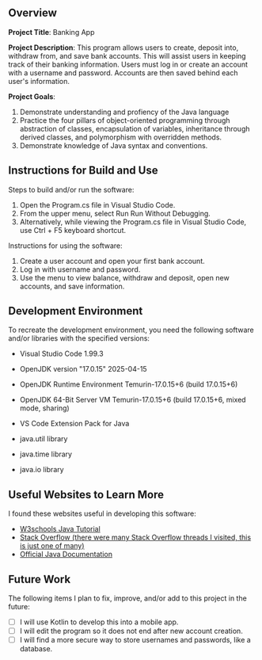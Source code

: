 ## Overview

**Project Title**: Banking App

**Project Description**: This program allows users to create, deposit into, withdraw from, and save bank accounts. This will assist users in keeping track of their banking information. Users must log in or create an account with a username and password. Accounts are then saved behind each user's information.

**Project Goals**:
1. Demonstrate understanding and profiency of the Java language
2. Practice the four pillars of object-oriented programming through abstraction of classes, encapsulation of variables, inheritance through derived classes, and polymorphism with overridden methods. 
3. Demonstrate knowledge of Java syntax and conventions.

## Instructions for Build and Use

Steps to build and/or run the software:

1. Open the Program.cs file in Visual Studio Code.
2. From the upper menu, select Run Run Without Debugging.
3. Alternatively, while viewing the Program.cs file in Visual Studio Code, use Ctrl + F5 keyboard shortcut.

Instructions for using the software:

1. Create a user account and open your first bank account.
2. Log in with username and password.
3. Use the menu to view balance, withdraw and deposit, open new accounts, and save information.

## Development Environment 

To recreate the development environment, you need the following software and/or libraries with the specified versions:

* Visual Studio Code 1.99.3

* OpenJDK version "17.0.15" 2025-04-15

* OpenJDK Runtime Environment Temurin-17.0.15+6 (build 17.0.15+6)

* OpenJDK 64-Bit Server VM Temurin-17.0.15+6 (build 17.0.15+6, mixed mode, sharing)

* VS Code Extension Pack for Java

* java.util library

* java.time library

* java.io library 


## Useful Websites to Learn More

I found these websites useful in developing this software:

* [W3schools Java Tutorial](https://www.w3schools.com/java/)
* [Stack Overflow (there were many Stack Overflow threads I visited, this is just one of many)](https://stackoverflow.com/questions/53210804/getting-undefined-with-static-get)
* [Official Java Documentation](https://docs.oracle.com/en/java/javase/24/index.html)

## Future Work

The following items I plan to fix, improve, and/or add to this project in the future:

* [ ] I will use Kotlin to develop this into a mobile app.
* [ ] I will edit the program so it does not end after new account creation.
* [ ] I will find a more secure way to store usernames and passwords, like a database.